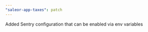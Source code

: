 ```yaml
---
"saleor-app-taxes": patch
---
```


Added Sentry configuration that can be enabled via env variables
